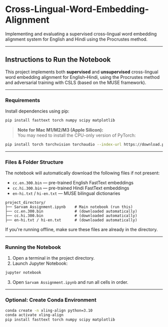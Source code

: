 # Cross-Lingual-Word-Embedding-Alignment
Implementing and evaluating a supervised cross-lingual word embedding alignment system for English and Hindi using the Procrustes method.

---

## Instructions to Run the Notebook

This project implements both **supervised** and **unsupervised** cross-lingual word embedding alignment for English–Hindi, using the Procrustes method and adversarial training with CSLS (based on the MUSE framework).

---

### Requirements

Install dependencies using pip:

```bash
pip install fasttext torch numpy scipy matplotlib
```

> **Note for Mac M1/M2/M3 (Apple Silicon):**  
> You may need to install the CPU-only version of PyTorch:

```bash
pip install torch torchvision torchaudio --index-url https://download.pytorch.org/whl/cpu
```

---

### Files & Folder Structure

The notebook will automatically download the following files if not present:

- `cc.en.300.bin` — pre-trained English FastText embeddings  
- `cc.hi.300.bin` — pre-trained Hindi FastText embeddings  
- `en-hi.txt` / `hi-en.txt` — MUSE bilingual dictionaries

```
project_directory/
├── Sarvam Assignment.ipynb    # Main notebook (run this)
├── cc.en.300.bin              # (downloaded automatically)
├── cc.hi.300.bin              # (downloaded automatically)
├── en-hi.txt / hi-en.txt      # (downloaded automatically)
```

If you're running offline, make sure these files are already in the directory.

---

### Running the Notebook

1. Open a terminal in the project directory.
2. Launch Jupyter Notebook:

```bash
jupyter notebook
```

3. Open `Sarvam Assignment.ipynb` and run all cells in order.

---

### Optional: Create Conda Environment

```bash
conda create -n xling-align python=3.10
conda activate xling-align
pip install fasttext torch numpy scipy matplotlib
```
